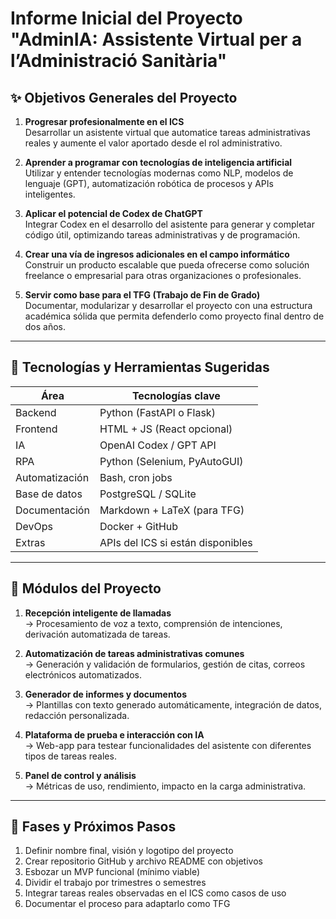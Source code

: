 # Informe Inicial del Proyecto "AdminIA: Assistente Virtual per a l’Administració Sanitària"

## ✨ Objetivos Generales del Proyecto

1. **Progresar profesionalmente en el ICS**  
   Desarrollar un asistente virtual que automatice tareas administrativas reales y aumente el valor aportado desde el rol administrativo.

2. **Aprender a programar con tecnologías de inteligencia artificial**  
   Utilizar y entender tecnologías modernas como NLP, modelos de lenguaje (GPT), automatización robótica de procesos y APIs inteligentes.

3. **Aplicar el potencial de Codex de ChatGPT**  
   Integrar Codex en el desarrollo del asistente para generar y completar código útil, optimizando tareas administrativas y de programación.

4. **Crear una vía de ingresos adicionales en el campo informático**  
   Construir un producto escalable que pueda ofrecerse como solución freelance o empresarial para otras organizaciones o profesionales.

5. **Servir como base para el TFG (Trabajo de Fin de Grado)**  
   Documentar, modularizar y desarrollar el proyecto con una estructura académica sólida que permita defenderlo como proyecto final dentro de dos años.

---

## 🔧 Tecnologías y Herramientas Sugeridas

| Área         | Tecnologías clave                             |
|--------------|------------------------------------------------|
| Backend      | Python (FastAPI o Flask)                      |
| Frontend     | HTML + JS (React opcional)                    |
| IA           | OpenAI Codex / GPT API                        |
| RPA          | Python (Selenium, PyAutoGUI)                  |
| Automatización | Bash, cron jobs                           |
| Base de datos| PostgreSQL / SQLite                          |
| Documentación| Markdown + LaTeX (para TFG)                  |
| DevOps       | Docker + GitHub                               |
| Extras       | APIs del ICS si están disponibles             |

---

## 📁 Módulos del Proyecto

1. **Recepción inteligente de llamadas**  
   → Procesamiento de voz a texto, comprensión de intenciones, derivación automatizada de tareas.

2. **Automatización de tareas administrativas comunes**  
   → Generación y validación de formularios, gestión de citas, correos electrónicos automatizados.

3. **Generador de informes y documentos**  
   → Plantillas con texto generado automáticamente, integración de datos, redacción personalizada.

4. **Plataforma de prueba e interacción con IA**  
   → Web-app para testear funcionalidades del asistente con diferentes tipos de tareas reales.

5. **Panel de control y análisis**  
   → Métricas de uso, rendimiento, impacto en la carga administrativa.

---

## 📍 Fases y Próximos Pasos

1. Definir nombre final, visión y logotipo del proyecto  
2. Crear repositorio GitHub y archivo README con objetivos  
3. Esbozar un MVP funcional (mínimo viable)  
4. Dividir el trabajo por trimestres o semestres  
5. Integrar tareas reales observadas en el ICS como casos de uso  
6. Documentar el proceso para adaptarlo como TFG
